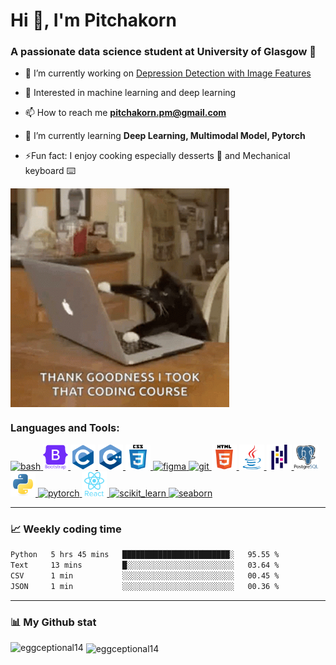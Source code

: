 <!--
**Eggceptional14/Eggceptional14** is a ✨ _special_ ✨ repository because its `README.md` (this file) appears on your GitHub profile.

Here are some ideas to get you started:

- 🔭 I’m currently working on ...
- 🌱 I’m currently learning ...
- 👯 I’m looking to collaborate on ...
- 🤔 I’m looking for help with ...
- 💬 Ask me about ...
- 📫 How to reach me: ...
- 😄 Pronouns: ...
- ⚡ Fun fact: ...
-->
<h1 align="left">Hi 👋, I'm Pitchakorn</h1>
<h3 align="left">A passionate data science student at University of Glasgow 🏴󠁧󠁢󠁳󠁣󠁴󠁿</h3>
  
- 🔭 I’m currently working on [Depression Detection with Image Features](https://github.com/Eggceptional14/DepressionDetectionDL)
  
- 🧐 Interested in machine learning and deep learning
  
- 📫 How to reach me **pitchakorn.pm@gmail.com**
  
- 🌱 I’m currently learning **Deep Learning, Multimodal Model, Pytorch**
  
- ⚡️Fun fact: I enjoy cooking especially desserts 🍳 and Mechanical keyboard ⌨️ 

<img align="center" alt="GIF" src="https://github.com/Eggceptional14/Eggceptional14/blob/main/coding.gif" width="350" height="350">

<h3 align="left">Languages and Tools:</h3>
<p align="left"> <a href="https://www.gnu.org/software/bash/" target="_blank" rel="noreferrer"> <img src="https://www.vectorlogo.zone/logos/gnu_bash/gnu_bash-icon.svg" alt="bash" width="40" height="40"/> </a> <a href="https://getbootstrap.com" target="_blank" rel="noreferrer"> <img src="https://raw.githubusercontent.com/devicons/devicon/master/icons/bootstrap/bootstrap-plain-wordmark.svg" alt="bootstrap" width="40" height="40"/> </a> <a href="https://www.cprogramming.com/" target="_blank" rel="noreferrer"> <img src="https://raw.githubusercontent.com/devicons/devicon/master/icons/c/c-original.svg" alt="c" width="40" height="40"/> </a> <a href="https://www.w3schools.com/cpp/" target="_blank" rel="noreferrer"> <img src="https://raw.githubusercontent.com/devicons/devicon/master/icons/cplusplus/cplusplus-original.svg" alt="cplusplus" width="40" height="40"/> </a> <a href="https://www.w3schools.com/css/" target="_blank" rel="noreferrer"> <img src="https://raw.githubusercontent.com/devicons/devicon/master/icons/css3/css3-original-wordmark.svg" alt="css3" width="40" height="40"/> </a> <a href="https://www.figma.com/" target="_blank" rel="noreferrer"> <img src="https://www.vectorlogo.zone/logos/figma/figma-icon.svg" alt="figma" width="40" height="40"/> </a> <a href="https://git-scm.com/" target="_blank" rel="noreferrer"> <img src="https://www.vectorlogo.zone/logos/git-scm/git-scm-icon.svg" alt="git" width="40" height="40"/> </a> <a href="https://www.w3.org/html/" target="_blank" rel="noreferrer"> <img src="https://raw.githubusercontent.com/devicons/devicon/master/icons/html5/html5-original-wordmark.svg" alt="html5" width="40" height="40"/> </a> <a href="https://www.java.com" target="_blank" rel="noreferrer"> <img src="https://raw.githubusercontent.com/devicons/devicon/master/icons/java/java-original.svg" alt="java" width="40" height="40"/> </a> <a href="https://pandas.pydata.org/" target="_blank" rel="noreferrer"> <img src="https://raw.githubusercontent.com/devicons/devicon/2ae2a900d2f041da66e950e4d48052658d850630/icons/pandas/pandas-original.svg" alt="pandas" width="40" height="40"/> </a> <a href="https://www.postgresql.org" target="_blank" rel="noreferrer"> <img src="https://raw.githubusercontent.com/devicons/devicon/master/icons/postgresql/postgresql-original-wordmark.svg" alt="postgresql" width="40" height="40"/> </a> <a href="https://www.python.org" target="_blank" rel="noreferrer"> <img src="https://raw.githubusercontent.com/devicons/devicon/master/icons/python/python-original.svg" alt="python" width="40" height="40"/> </a> <a href="https://pytorch.org/" target="_blank" rel="noreferrer"> <img src="https://www.vectorlogo.zone/logos/pytorch/pytorch-icon.svg" alt="pytorch" width="40" height="40"/> </a> <a href="https://reactjs.org/" target="_blank" rel="noreferrer"> <img src="https://raw.githubusercontent.com/devicons/devicon/master/icons/react/react-original-wordmark.svg" alt="react" width="40" height="40"/> </a> <a href="https://scikit-learn.org/" target="_blank" rel="noreferrer"> <img src="https://upload.wikimedia.org/wikipedia/commons/0/05/Scikit_learn_logo_small.svg" alt="scikit_learn" width="40" height="40"/> </a> <a href="https://seaborn.pydata.org/" target="_blank" rel="noreferrer"> <img src="https://seaborn.pydata.org/_images/logo-mark-lightbg.svg" alt="seaborn" width="40" height="40"/> </a> </p>

<hr>

### 📈 Weekly coding time
<!--START_SECTION:waka-->

```txt
Python   5 hrs 45 mins   ████████████████████████░   95.55 %
Text     13 mins         █░░░░░░░░░░░░░░░░░░░░░░░░   03.64 %
CSV      1 min           ░░░░░░░░░░░░░░░░░░░░░░░░░   00.45 %
JSON     1 min           ░░░░░░░░░░░░░░░░░░░░░░░░░   00.36 %
```

<!--END_SECTION:waka-->
<hr>

### 📊 My Github stat

<p><img align="left" src="https://github-readme-stats.vercel.app/api/top-langs?username=eggceptional14&show_icons=true&locale=en&layout=compact" alt="eggceptional14" /></p>

<p>&nbsp;<img align="center" src="https://github-readme-stats.vercel.app/api?username=eggceptional14&show_icons=true&locale=en" alt="eggceptional14" /></p>

<br />
